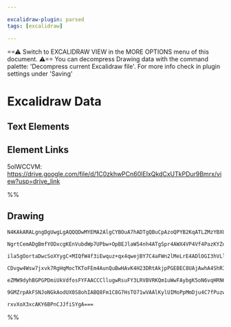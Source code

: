 ```yaml
---

excalidraw-plugin: parsed
tags: [excalidraw]

---
```

==⚠  Switch to EXCALIDRAW VIEW in the MORE OPTIONS menu of this document. ⚠== You can decompress Drawing data with the command palette: 'Decompress current Excalidraw file'. For more info check in plugin settings under 'Saving'



# Excalidraw Data

## Text Elements
## Element Links
5olWCCVM: https://drive.google.com/file/d/1C0zkhwPCn60lEIxQkdCxUTkPDur9Bmrx/view?usp=drive_link

%%
## Drawing
```compressed-json
N4KAkARALgngDgUwgLgAQQQDwMYEMA2AlgCYBOuA7hADTgQBuCpAzoQPYB2KqATLZMzYBXUtiRoIACyhQ4zZAHoFAc0JRJQgEYA6bGwC2CgF7N6hbEcK4OCtptbErHALRY8RMpWdx8Q1TdIEfARcZgRmBShcZQUebQBGeISaOiCEfQQOKGZuAG1wMFAwYogSbggAVjZ8AHUAYTqANQBZFOLIWERy9M0EYmJcTWC2ksxuZwB2AAYJ7R4K/hKYcYmA

NgrtCemADgBmfYODxcgKEnVubdWp7UPbw+OpBEJlaW54nh4ATgSpr4AWX4VP4Vf4PazKYZoKYPZhQUhsADWCDq1TYpHKAGJ4ghsdiRpBNLhsAjlPChBxiCj8GjynDrMw4LhAll8RAAGaEfD4ADKsEh6EEHlZsPhSJqZ0k3D4BQEcMRCF5MH5EEFZQeZJeHHCOTQ8QebEZ2DUy11U2hMogpOEcAAksQdahcgBdB5s8gZO3cDhCLkPQgUrDlXBTVlk

ila5gOortaDwcSoXYygC+MIQfW4f3iEwquz+qx4qwejBY7C4aFWn2lMeLrE4ADlOGI3hVLlnge8/cwACJpKDptBsghhB6aYQUgCiwQyWQdzoeQjgAz7xDe2YreZ40z+8weRA4CPK0lk8iUZEIjG0yjYbAhCF0BgUHOCCmICnidSmRgRkgoAAU6hwVz4OONqYAAigilKYAAqgAKgiv5diInwAEL6KQmAKGYCAUAA/EIDIALxnowAD6e4HrubDEv2q

CDvgw4Wsw7jxvk7RgHqMocTKToFEm4AunQuBwHAvK4H23DRtAkjpPGEBEC8UAjAwhA4ShRIkmGlKouiEgYmyBmGcp2AiMyUA2n2+i8qKyI6ZiuI4kgiwQCZpBmRZ6TqcSVrktp1K6egdIcAyTKZEpzmue5lkAGKcjyfJyaqK4RaZYUeVZcpihKUopW5aWWdZ8qKsqSXGalWTpQASsImram8uVRekADyhrGm8ZoNfl6TRZwUDRbg+iciaqALAULnl

eZMW9dyhBGPGPDmiUkVdfosFYFAACCCllugwRsuFY3LRVBVRKQm1uWwFAybgK5oN6vqHRN6XjhSG0XVdIS3egTLwlQnXHekb2/bBcblFpynMfCXIABrcBMXzaNsnxTBUUyfNsFSrEj8S7M5kPVPgACaFyrEk6Po38EzbPEFTxHsnzOUY176JJFr0AQQjxtc2xbLsKN8f9k3pNVvkRg6EDg85pIkDNc1SotkDS8QvIIHA3CjSUSvNGwxAIC9gzBF9

9GMZrpAkFSNJoNGkAodUX0S8ohIABQ8Fm1C8G7HsTO71wVAAlKylUIMoPpMmDju4C7fPuzw0e8HHvsBwLj15VkhVIi1UClg6934M5boDQgQcBmbHDKKzMaZAbtFwpzDzYEQatoLXCAPBwhfcC3+pCFAe7xi3yclHYABWCDYNk3Lt3A2u6/rQy0cbrdjUSWeMLB174BXJSdIlaTj6WrImbCBgg10d0+nnFrUjRRtDkvMZugY3J71nnDcIvu6hJt+9

rxvXoX3xcAKY6BPnCJJfiSYgA===
```
%%